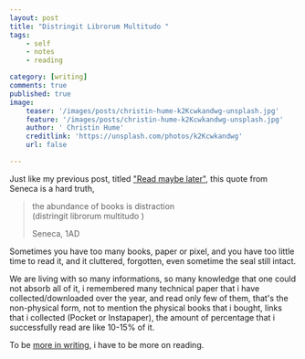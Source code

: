 ```yaml
---
layout: post
title: "Distringit Librorum Multitudo "
tags: 
    - self
    - notes
    - reading

category: [writing]
comments: true
published: true
image:
    teaser: '/images/posts/christin-hume-k2Kcwkandwg-unsplash.jpg'
    feature: '/images/posts/christin-hume-k2Kcwkandwg-unsplash.jpg'
    author: ' Christin Hume'
    creditlink: 'https://unsplash.com/photos/k2Kcwkandwg'
    url: false

---
```


Just like my previous post, titled ["Read maybe later"](/2019/10/read-maybe-later), this quote from Seneca is a hard truth, 

> the abundance of books is distraction   
> (distringit librorum multitudo )
>
> Seneca, 1AD

<!--more-->

Sometimes you have too many books, paper or pixel, and you have too little time to read it, and it cluttered, forgotten, even sometime the seal still intact.

We are living with so many informations, so many knowledge that one could not absorb all of it, i remembered many technical paper that i have collected/downloaded over the year, and read only few of them, that's the non-physical form, not to mention the physical books that i bought, links that i collected (Pocket or Instapaper), the amount of percentage that i successfully read are like 10-15% of it.

To be [more in writing](/2020/01/melakukan-kebiasaan-menulis-setiap-hari), i have to be more on reading.

